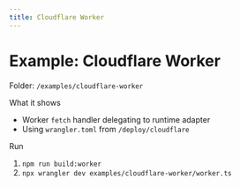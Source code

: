 ```yaml
---
title: Cloudflare Worker
---
```


# Example: Cloudflare Worker

Folder: `/examples/cloudflare-worker`

What it shows
- Worker `fetch` handler delegating to runtime adapter
- Using `wrangler.toml` from `/deploy/cloudflare`

Run
1. `npm run build:worker`
2. `npx wrangler dev examples/cloudflare-worker/worker.ts`

